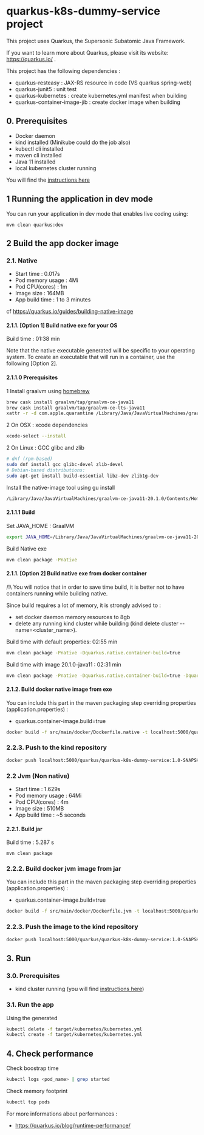 # quarkus-k8s-dummy-service project

This project uses Quarkus, the Supersonic Subatomic Java Framework.

If you want to learn more about Quarkus, please visit its website: https://quarkus.io/ .

This project has the following dependencies :
* quarkus-resteasy : JAX-RS resource in code (VS quarkus spring-web)
* quarkus-junit5 : unit test
* quarkus-kubernetes : create kubernetes.yml manifest when building
* quarkus-container-image-jib : create docker image when building

## 0. Prerequisites

* Docker daemon
* kind installed (Minikube could do the job also)
* kubectl cli installed
* maven cli installed
* Java 11 installed
* local kubernetes cluster running

You will find the [instructions here](../README.md)

## 1 Running the application in dev mode

You can run your application in dev mode that enables live coding using:
```
mvn clean quarkus:dev
```

## 2 Build the app docker image

### 2.1. Native

* Start time : 0.017s
* Pod memory usage : 4Mi
* Pod CPU(cores) : 1m
* Image size : 164MB
* App build time : 1 to 3 minutes

cf https://quarkus.io/guides/building-native-image

#### 2.1.1. [Option 1] Build native exe for your OS

Build time : 01:38 min

Note that the native executable generated will be specific to your operating system. To create an executable that will run in a container, use the following [Option 2].

#### 2.1.1.0 Prerequisites

1 Install graalvm using [homebrew](https://github.com/graalvm/homebrew-tap)
```bash
brew cask install graalvm/tap/graalvm-ce-java11
brew cask install graalvm/tap/graalvm-ce-lts-java11
xattr -r -d com.apple.quarantine /Library/Java/JavaVirtualMachines/graalvm-ce-*
``` 
2 On OSX : xcode dependencies 
```bash
xcode-select --install
```
2 On Linux : GCC glibc and zlib 
```bash
# dnf (rpm-based)
sudo dnf install gcc glibc-devel zlib-devel
# Debian-based distributions:
sudo apt-get install build-essential libz-dev zlib1g-dev
```

Install the native-image tool using gu install
```bash
/Library/Java/JavaVirtualMachines/graalvm-ce-java11-20.1.0/Contents/Home/bin/gu install native-image
```

#### 2.1.1.1 Build

Set JAVA_HOME : GraalVM 
```bash
export JAVA_HOME=/Library/Java/JavaVirtualMachines/graalvm-ce-java11-20.1.0/Contents/Home
```
Build Native exe
```bash
mvn clean package -Pnative
```

#### 2.1.1. [Option 2] Build native exe from docker container

/!\ You will notice that in order to save time build, it is better not to have containers running while building native.  

Since build requires a lot of memory, it is strongly advised to :
* set docker daemon memory resources to 8gb
* delete any running kind cluster while building (kind delete cluster --name=<cluster_name>).


Build time with default properties: 02:55 min
```bash
mvn clean package -Pnative -Dquarkus.native.container-build=true
```

Build time with image 20.1.0-java11 : 02:31 min
```bash
mvn clean package -Pnative -Dquarkus.native.container-build=true -Dquarkus.native.builder-image=quay.io/quarkus/ubi-quarkus-native-image:20.1.0-java11
```

#### 2.1.2. Build docker native image from exe

You can include this part in the maven packaging step overriding properties (application.properties) :
* quarkus.container-image.build=true

```bash
docker build -f src/main/docker/Dockerfile.native -t localhost:5000/quarkus/quarkus-k8s-dummy-service:1.0-SNAPSHOT .
```

### 2.2.3. Push to the kind repository

```bash
docker push localhost:5000/quarkus/quarkus-k8s-dummy-service:1.0-SNAPSHOT
```

### 2.2 Jvm (Non native)

* Start time : 1.629s
* Pod memory usage : 64Mi
* Pod CPU(cores) : 4m
* Image size : 510MB
* App build time : ~5 seconds

#### 2.2.1. Build jar 

Build time : 5.287 s
```
mvn clean package
```

### 2.2.2. Build docker jvm image from jar

You can include this part in the maven packaging step overriding properties (application.properties) :
* quarkus.container-image.build=true

```bash
docker build -f src/main/docker/Dockerfile.jvm -t localhost:5000/quarkus/quarkus-k8s-dummy-service:1.0-SNAPSHOT .
```

### 2.2.3. Push the image to the kind repository

```bash
docker push localhost:5000/quarkus/quarkus-k8s-dummy-service:1.0-SNAPSHOT
```

## 3. Run

### 3.0. Prerequisites

* kind cluster running (you will find [instructions here](../README.md#2.1.-create-kind-kubernetes-cluster))

### 3.1. Run the app

Using the generated
```bash
kubectl delete -f target/kubernetes/kubernetes.yml
kubectl create -f target/kubernetes/kubernetes.yml
```

## 4. Check performance

Check boostrap time
```bash
kubectl logs <pod_name> | grep started
```

Check memory footprint
```bash
kubectl top pods
```

For more informations about performances : 
* https://quarkus.io/blog/runtime-performance/
